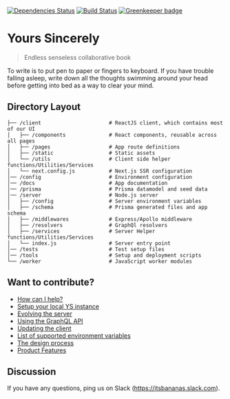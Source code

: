 [![Dependencies Status](https://david-dm.org/its-bananas/yours-sincerely/status.svg)](https://david-dm.org/its-bananas/yours-sincerely)
[![Build Status](https://travis-ci.org/its-bananas/yours-sincerely.svg?branch=master)](https://travis-ci.org/its-bananas/yours-sincerely) [![Greenkeeper badge](https://badges.greenkeeper.io/its-bananas/yours-sincerely.svg)](https://greenkeeper.io/)

# Yours Sincerely

> Endless senseless collaborative book

To write is to put pen to paper or fingers to keyboard. If you have trouble falling asleep, write down all the thoughts swimming around your head before getting into bed as a way to clear your mind.

## Directory Layout

```
├── /client                      # ReactJS client, which contains most of our UI
│   ├── /components              # React components, reusable across all pages
│   ├── /pages                   # App route definitions
│   ├── /static                  # Static assets
│   └── /utils                   # Client side helper functions/Utilities/Services
│   └── next.config.js           # Next.js SSR configuration
│── /config                      # Environment configuration
│── /docs                        # App documentation
│── /prisma                      # Prisma datamodel and seed data
│── /server                      # Node.js server
│   ├── /config                  # Server environment variables
│   ├── /schema                  # Prisma generated files and app schema
│   ├── /middlewares             # Express/Apollo middleware
│   ├── /resolvers               # GraphQl resolvers
│   ├── /services                # Server Helper functions/Utilities/Services
│   └── index.js                 # Server entry point
│── /tests                       # Test setup files
│── /tools                       # Setup and deployment scripts
└── /worker                      # JavaScript worker modules
```

## Want to contribute?

- [How can I help?](docs/how-to-help.md)
- [Setup your local YS instance](docs/setup.md)
- [Evolving the server](docs/server.md)
- [Using the GraphQL API](docs/graphql.md)
- [Updating the client](docs/client.md)
- [List of supported environment variables](docs/environment_variables.md)
- [The design process](docs/design.md)
- [Product Features](docs/product.md)

## Discussion

If you have any questions, ping us on Slack
(https://itsbananas.slack.com).
